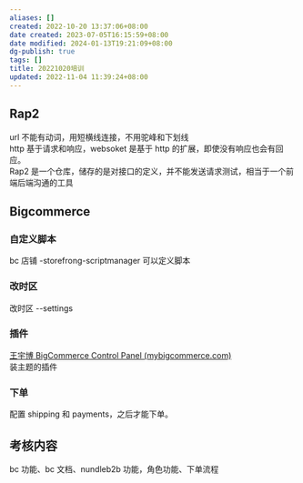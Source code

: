 ```yaml
---
aliases: []
created: 2022-10-20 13:37:06+08:00
date created: 2023-07-05T16:15:59+08:00
date modified: 2024-01-13T19:21:09+08:00
dg-publish: true
tags: []
title: 20221020培训
updated: 2022-11-04 11:39:24+08:00
---
```


## Rap2
url 不能有动词，用短横线连接，不用驼峰和下划线  
http 基于请求和响应，websoket 是基于 http 的扩展，即使没有响应也会有回应。  
Rap2 是一个仓库，储存的是对接口的定义，并不能发送请求测试，相当于一个前端后端沟通的工具

## Bigcommerce
### 自定义脚本
bc 店铺 -storefrong-scriptmanager 可以定义脚本
### 改时区
改时区 --settings
### 插件
[王宇博 BigCommerce Control Panel (mybigcommerce.com)](https://store-vnzzw8k4y4.mybigcommerce.com/manage/app/30001)  
装主题的插件
### 下单
配置 shipping 和 payments，之后才能下单。

## 考核内容
bc 功能、bc 文档、nundleb2b 功能，角色功能、下单流程